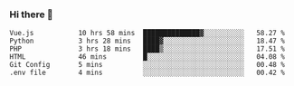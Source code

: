 ### Hi there 👋

<!--START_SECTION:waka-->

```text
Vue.js           10 hrs 58 mins  ██████████████▓░░░░░░░░░░   58.27 %
Python           3 hrs 28 mins   ████▓░░░░░░░░░░░░░░░░░░░░   18.47 %
PHP              3 hrs 18 mins   ████▒░░░░░░░░░░░░░░░░░░░░   17.51 %
HTML             46 mins         █░░░░░░░░░░░░░░░░░░░░░░░░   04.08 %
Git Config       5 mins          ░░░░░░░░░░░░░░░░░░░░░░░░░   00.48 %
.env file        4 mins          ░░░░░░░░░░░░░░░░░░░░░░░░░   00.42 %
```

<!--END_SECTION:waka-->

<!--
**Jonas-VanHaeken/Jonas-VanHaeken** is a ✨ _special_ ✨ repository because its `README.md` (this file) appears on your GitHub profile.

Here are some ideas to get you started:

- 🔭 I’m currently working on ...
- 🌱 I’m currently learning ...
- 👯 I’m looking to collaborate on ...
- 🤔 I’m looking for help with ...
- 💬 Ask me about ...
- 📫 How to reach me: ...
- 😄 Pronouns: ...
- ⚡ Fun fact: ...
-->
